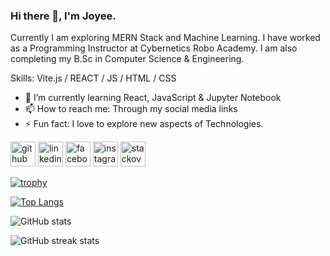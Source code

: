 
### Hi there 👋, I'm Joyee.

Currently I am exploring MERN Stack and Machine Learning. I have worked as a Programming Instructor at Cybernetics Robo Academy. I am also completing my B.Sc in Computer Science & Engineering.

Skills: Vite.js / REACT / JS / HTML / CSS

- 🌱 I’m currently learning React, JavaScript & Jupyter Notebook
- 📫 How to reach me: Through my social media links 
- ⚡ Fun fact: I love to explore new aspects of Technologies. 


[<img src='https://cdn.jsdelivr.net/npm/simple-icons@3.0.1/icons/github.svg' alt='github' height='40'>](https://github.com/ck-joyee)  [<img src='https://cdn.jsdelivr.net/npm/simple-icons@3.0.1/icons/linkedin.svg' alt='linkedin' height='40'>](https://www.linkedin.com/in/https://www.linkedin.com/in/joyee-chakraborty-8b5b50229/)  [<img src='https://cdn.jsdelivr.net/npm/simple-icons@3.0.1/icons/facebook.svg' alt='facebook' height='40'>](https://www.facebook.com/https://www.facebook.com/joyee.chakraborty.9822?mibextid=ZbWKwL)  [<img src='https://cdn.jsdelivr.net/npm/simple-icons@3.0.1/icons/instagram.svg' alt='instagram' height='40'>](https://www.instagram.com/https://instagram.com/joyee_ck?igshid=MzNlNGNkZWQ4Mg==/)  [<img src='https://cdn.jsdelivr.net/npm/simple-icons@3.0.1/icons/stackoverflow.svg' alt='stackoverflow' height='40'>](https://stackoverflow.com/users/https://stackoverflow.com/)  

[![trophy](https://github-profile-trophy.vercel.app/?username=ck-joyee)](https://github.com/ryo-ma/github-profile-trophy)

[![Top Langs](https://github-readme-stats.vercel.app/api/top-langs/?username=ck-joyee)](https://github.com/anuraghazra/github-readme-stats)

![GitHub stats](https://github-readme-stats.vercel.app/api?username=ck-joyee&show_icons=true)  



![GitHub streak stats](https://streak-stats.demolab.com/?user=ck-joyee)  

 
